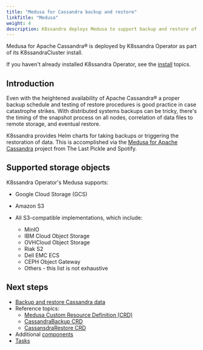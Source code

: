 ```yaml
---
title: "Medusa for Cassandra backup and restore"
linkTitle: "Medusa"
weight: 4
description: K8ssandra deploys Medusa to support backup and restore of Apache Cassandra&reg; tables.
---
```


Medusa for Apache Cassandra&reg; is deployed by K8ssandra Operator as part of its K8ssandraCluster install. 

If you haven't already installed K8ssandra Operator, see the [install](https://docs-staging-v2.k8ssandra.io/install) topics.

## Introduction

Even with the heightened availability of Apache Cassandra® a proper backup schedule and testing of restore procedures is good practice in case catastrophe strikes. With distributed systems backups can be tricky, there's the timing of the snapshot process on all nodes, correlation of data files to remote storage, and eventual restore.

K8ssandra provides Helm charts for taking backups or triggering the restoration of data. This is accomplished via the [Medusa for Apache Cassandra](https://github.com/thelastpickle/cassandra-medusa) project from The Last Pickle and Spotify.

## Supported storage objects

K8ssandra Operator's Medusa supports:

* Google Cloud Storage (GCS)

* Amazon S3  

* All S3-compatible implementations, which include:

  * MinIO 
  * IBM Cloud Object Storage
  * OVHCloud Object Storage
  * Riak S2
  * Dell EMC ECS
  * CEPH Object Gateway
  * Others - this list is not exhaustive

## Next steps

* [Backup and restore Cassandra data](https://docs-staging-v2.k8ssandra.io/tasks/backup-restore/)
* Reference topics:
  * [Medusa Custom Resource Definition (CRD)](https://docs-v2.k8ssandra.io/reference/crd/medusa/)
  * [CassandraBackup CRD](https://docs-v2.k8ssandra.io/reference/crd/cassandrabackup/)
  * [CassansdraRestore CRD](https://docs-v2.k8ssandra.io/reference/crd/cassandrarestore/)
* Additional [components](https://docs-staging-v2.k8ssandra.io/components/)
* [Tasks](https://docs-staging-v2.k8ssandra.io/tasks)
